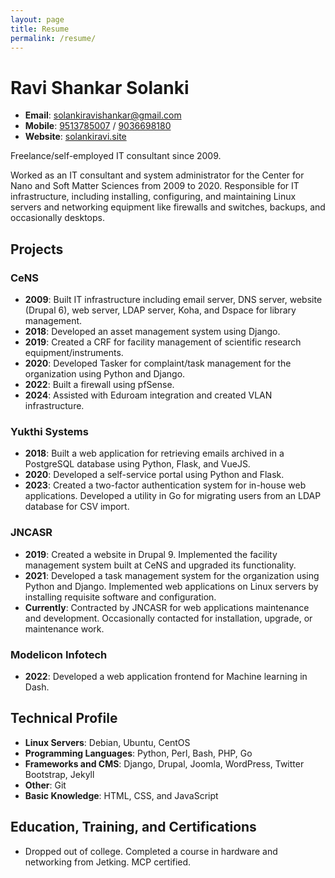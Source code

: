 ```yaml
---
layout: page
title: Resume
permalink: /resume/
---
```


# Ravi Shankar Solanki

- **Email**: [solankiravishankar@gmail.com](mailto:solankiravishankar@gmail.com)
- **Mobile**: [9513785007](tel:+919513785007) / [9036698180](tel:+919036698180)
- **Website**: [solankiravi.site](http://solankiravi.site)

Freelance/self-employed IT consultant since 2009.

Worked as an IT consultant and system administrator for the Center for Nano and Soft Matter Sciences from 2009 to 2020. Responsible for IT infrastructure, including installing, configuring, and maintaining Linux servers and networking equipment like firewalls and switches, backups, and occasionally desktops.

## Projects

### CeNS
- **2009**: Built IT infrastructure including email server, DNS server, website (Drupal 6), web server, LDAP server, Koha, and Dspace for library management.
- **2018**: Developed an asset management system using Django.
- **2019**: Created a CRF for facility management of scientific research equipment/instruments.
- **2020**: Developed Tasker for complaint/task management for the organization using Python and Django.
- **2022**: Built a firewall using pfSense.
- **2024**: Assisted with Eduroam integration and created VLAN infrastructure.

### Yukthi Systems
- **2018**: Built a web application for retrieving emails archived in a PostgreSQL database using Python, Flask, and VueJS.
- **2020**: Developed a self-service portal using Python and Flask.
- **2023**: Created a two-factor authentication system for in-house web applications. Developed a utility in Go for migrating users from an LDAP database for CSV import.

### JNCASR
- **2019**: Created a website in Drupal 9. Implemented the facility management system built at CeNS and upgraded its functionality.
- **2021**: Developed a task management system for the organization using Python and Django. Implemented web applications on Linux servers by installing requisite software and configuration.
- **Currently**: Contracted by JNCASR for web applications maintenance and development. Occasionally contacted for installation, upgrade, or maintenance work.

### Modelicon Infotech
- **2022**: Developed a web application frontend for Machine learning in Dash.

## Technical Profile

- **Linux Servers**: Debian, Ubuntu, CentOS
- **Programming Languages**: Python, Perl, Bash, PHP, Go
- **Frameworks and CMS**: Django, Drupal, Joomla, WordPress, Twitter Bootstrap, Jekyll
- **Other**: Git
- **Basic Knowledge**: HTML, CSS, and JavaScript

## Education, Training, and Certifications

- Dropped out of college. Completed a course in hardware and networking from Jetking. MCP certified.


